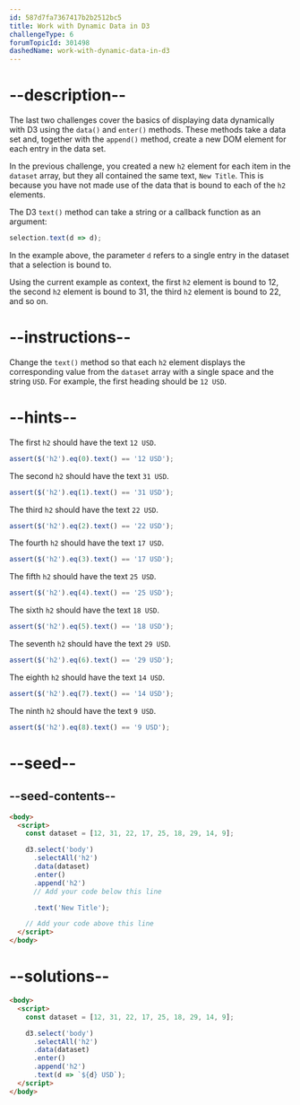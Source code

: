 ```yaml
---
id: 587d7fa7367417b2b2512bc5
title: Work with Dynamic Data in D3
challengeType: 6
forumTopicId: 301498
dashedName: work-with-dynamic-data-in-d3
---
```


# --description--

The last two challenges cover the basics of displaying data dynamically with D3 using the `data()` and `enter()` methods. These methods take a data set and, together with the `append()` method, create a new DOM element for each entry in the data set.

In the previous challenge, you created a new `h2` element for each item in the `dataset` array, but they all contained the same text, `New Title`. This is because you have not made use of the data that is bound to each of the `h2` elements.

The D3 `text()` method can take a string or a callback function as an argument:

```js
selection.text(d => d);
```

In the example above, the parameter `d` refers to a single entry in the dataset that a selection is bound to.

Using the current example as context, the first `h2` element is bound to 12, the second `h2` element is bound to 31, the third `h2` element is bound to 22, and so on.

# --instructions--

Change the `text()` method so that each `h2` element displays the corresponding value from the `dataset` array with a single space and the string `USD`. For example, the first heading should be `12 USD`.

# --hints--

The first `h2` should have the text `12 USD`.

```js
assert($('h2').eq(0).text() == '12 USD');
```

The second `h2` should have the text `31 USD`.

```js
assert($('h2').eq(1).text() == '31 USD');
```

The third `h2` should have the text `22 USD`.

```js
assert($('h2').eq(2).text() == '22 USD');
```

The fourth `h2` should have the text `17 USD`.

```js
assert($('h2').eq(3).text() == '17 USD');
```

The fifth `h2` should have the text `25 USD`.

```js
assert($('h2').eq(4).text() == '25 USD');
```

The sixth `h2` should have the text `18 USD`.

```js
assert($('h2').eq(5).text() == '18 USD');
```

The seventh `h2` should have the text `29 USD`.

```js
assert($('h2').eq(6).text() == '29 USD');
```

The eighth `h2` should have the text `14 USD`.

```js
assert($('h2').eq(7).text() == '14 USD');
```

The ninth `h2` should have the text `9 USD`.

```js
assert($('h2').eq(8).text() == '9 USD');
```

# --seed--

## --seed-contents--

```html
<body>
  <script>
    const dataset = [12, 31, 22, 17, 25, 18, 29, 14, 9];

    d3.select('body')
      .selectAll('h2')
      .data(dataset)
      .enter()
      .append('h2')
      // Add your code below this line

      .text('New Title');

    // Add your code above this line
  </script>
</body>
```

# --solutions--

```html
<body>
  <script>
    const dataset = [12, 31, 22, 17, 25, 18, 29, 14, 9];

    d3.select('body')
      .selectAll('h2')
      .data(dataset)
      .enter()
      .append('h2')
      .text(d => `${d} USD`);
  </script>
</body>
```

